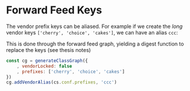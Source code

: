 # Forward Feed Keys

The vendor prefix keys can be aliased. For example if we create the _long_ vendor keys `['cherry', 'choice', 'cakes']`, we can have an alias `ccc`:

This is done through the forward feed graph, yielding a digest function to replace the keys (see thesis notes)

```js
const cg = generateClassGraph({
    , vendorLocked: false
    , prefixes: ['cherry', 'choice', 'cakes']
})
cg.addVendorAlias(cs.conf.prefixes, 'ccc')
```
